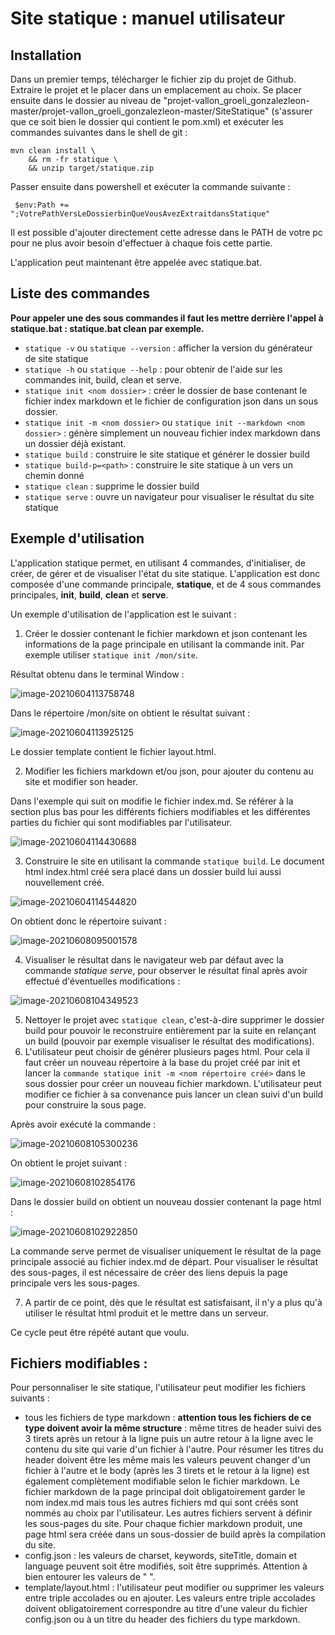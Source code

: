 # Site statique : manuel utilisateur 



## Installation

Dans un premier temps, télécharger le fichier zip du projet de Github. Extraire le projet et le placer dans un emplacement au choix. Se placer ensuite dans le dossier au niveau de "projet-vallon_groeli_gonzalezleon-master/projet-vallon_groeli_gonzalezleon-master/SiteStatique"  (s'assurer que ce soit bien le dossier qui contient le pom.xml) et exécuter les commandes suivantes dans le shell de git :

```shell
mvn clean install \
    && rm -fr statique \
    && unzip target/statique.zip

```

Passer ensuite dans powershell et exécuter la commande suivante :

` $env:Path += ";VotrePathVersLeDossierbinQueVousAvezExtraitdansStatique"`

Il est possible d'ajouter directement cette adresse dans le PATH de votre pc pour ne plus avoir besoin d'effectuer à chaque fois cette partie.

L'application peut maintenant être appelée avec statique.bat.



## Liste des commandes 

**Pour appeler une des sous commandes il faut les mettre derrière l'appel à statique.bat : statique.bat clean par exemple.**

- `statique -v` ou `statique --version` : afficher la version du générateur de site statique 
- `statique -h` ou `statique --help` :  pour obtenir de l'aide sur les commandes init, build, clean et serve. 
- `statique init <nom dossier>` : créer le dossier de base contenant le fichier index markdown et le fichier de configuration json dans un sous dossier. 
- `statique init -m <nom dossier>` ou `statique init --markdown <nom dossier>`  : génère simplement un nouveau fichier index markdown dans un dossier déjà existant.
- `statique build` : construire le site statique et générer le dossier build
- `statique build-p=<path>` : construire le site statique à un vers un chemin donné 
- `statique clean` : supprime le dossier build
- `statique serve` : ouvre un navigateur pour visualiser le résultat du site statique



## Exemple d'utilisation

L'application statique permet, en utilisant 4 commandes, d'initialiser, de créer, de gérer et de visualiser l'état du site statique. L'application est donc composée d'une commande principale, **statique**, et de 4 sous commandes principales, **init**, **build**, **clean** et **serve**. 

Un exemple d'utilisation de l'application est le suivant :

1. Créer le dossier contenant le fichier markdown et json contenant les informations de la page principale en utilisant la commande init. Par exemple utiliser `statique init /mon/site`.

Résultat obtenu dans le terminal Window :

![image-20210604113758748](C:\Users\jaden\AppData\Roaming\Typora\typora-user-images\image-20210604113758748.png)

Dans le répertoire /mon/site on obtient le résultat suivant :

![image-20210604113925125](C:\Users\jaden\AppData\Roaming\Typora\typora-user-images\image-20210604113925125.png)

Le dossier template contient le fichier layout.html.

2. Modifier les fichiers markdown et/ou json, pour ajouter du contenu au site et modifier son header.

Dans l'exemple qui suit on modifie le fichier index.md. Se référer à la section plus bas pour les différents fichiers modifiables et les différentes parties du fichier qui sont modifiables par l'utilisateur. 

![image-20210604114430688](C:\Users\jaden\AppData\Roaming\Typora\typora-user-images\image-20210604114430688.png)

3. Construire le site en utilisant la commande `statique build`. Le document html index.html créé sera placé dans un dossier build lui aussi nouvellement créé.

![image-20210604114544820](C:\Users\jaden\AppData\Roaming\Typora\typora-user-images\image-20210604114544820.png)

On obtient donc le répertoire suivant :

![image-20210608095001578](C:\Users\jaden\AppData\Roaming\Typora\typora-user-images\image-20210608095001578.png)



4. Visualiser le résultat dans le navigateur web par défaut avec la commande *statique serve*, pour observer le résultat final après avoir effectué d'éventuelles modifications :

![image-20210608104349523](C:\Users\jaden\AppData\Roaming\Typora\typora-user-images\image-20210608104349523.png)



5. Nettoyer le projet avec `statique clean`, c'est-à-dire supprimer le dossier build pour pouvoir le reconstruire entièrement par la suite en relançant un build (pouvoir par exemple visualiser le résultat des modifications).
6. L'utilisateur peut choisir de générer plusieurs pages html. Pour cela il faut créer un nouveau répertoire à la base du projet créé par init et lancer la `commande statique init -m <nom répertoire créé>` dans le sous dossier pour créer un nouveau fichier markdown. L'utilisateur peut modifier ce fichier à sa convenance puis lancer un clean suivi d'un build pour construire la sous page. 

Après avoir exécuté la commande :

![image-20210608105300236](C:\Users\jaden\AppData\Roaming\Typora\typora-user-images\image-20210608105300236.png)

On obtient le projet suivant :

![image-20210608102854176](C:\Users\jaden\AppData\Roaming\Typora\typora-user-images\image-20210608102854176.png)

Dans le dossier build on obtient un nouveau dossier contenant la page html :

![image-20210608102922850](C:\Users\jaden\AppData\Roaming\Typora\typora-user-images\image-20210608102922850.png)

La commande serve permet de visualiser uniquement le résultat de la page principale associé au fichier index.md de départ. Pour visualiser le résultat des sous-pages, il est nécessaire de créer des liens depuis la page principale vers les sous-pages.

7. A partir de ce point, dès que le résultat est satisfaisant, il n'y a plus qu'à utiliser le résultat html produit et le mettre dans un serveur. 

Ce cycle peut être répété autant que voulu.



## Fichiers modifiables :

Pour personnaliser le site statique, l'utilisateur peut modifier les fichiers suivants :

- tous les fichiers de type markdown : **attention tous les fichiers de ce type doivent avoir la même structure** : même titres de header suivi des 3 tirets après un retour à la ligne puis un autre retour à la ligne avec le contenu du site qui varie d'un fichier à l'autre. Pour résumer les titres du header doivent être les même mais les valeurs peuvent changer d'un fichier à l'autre et le body (après les 3 tirets et le retour à la ligne) est également complètement modifiable selon le fichier markdown. Le fichier markdown de la page principal doit obligatoirement garder le nom index.md mais tous les autres fichiers md qui sont créés sont nommés au choix par l'utilisateur. Les autres fichiers servent à définir les sous-pages du site. Pour chaque fichier markdown produit, une page html sera créée dans un sous-dossier de build après la compilation du site. 
- config.json : les valeurs de charset, keywords, siteTitle, domain et language peuvent soit être modifiés, soit être supprimés. Attention à bien entourer les valeurs de " ".
- template/layout.html : l'utilisateur peut modifier ou supprimer les valeurs entre triple accolades ou en ajouter. Les valeurs entre triple accolades doivent obligatoirement correspondre au titre d'une valeur du fichier config.json ou à un titre du header des fichiers du type markdown. 

